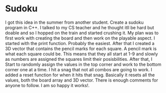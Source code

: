 # Sudoku
I got this idea in the summer from another student. Create a sudoku program in C++.
I talked to my CS teacher and he thought itll be hard but doable and so I hopped on the train and started crushing it.
My plan was to first work with creating the board and then work on the playable aspect.
I started with the print function. Probably the easiest.
After that I created a 3D vector that contains the pencil marks for each square.
A pencil mark is what each square could be. This means that they all start at 1-9 and slowly as numbers are assigned the squares limit their posisbilities.
After that, I Start to randomly assign the values in the top corner and work to the bottom corner one at a time.
I hit a snag that not all combos are going to work.
I added a reset function for when it hits that snag.
Basically it resets all the values, both the board array and 3D vector.
There is enough comments for anyone to follow.
I am so happy it works!.
